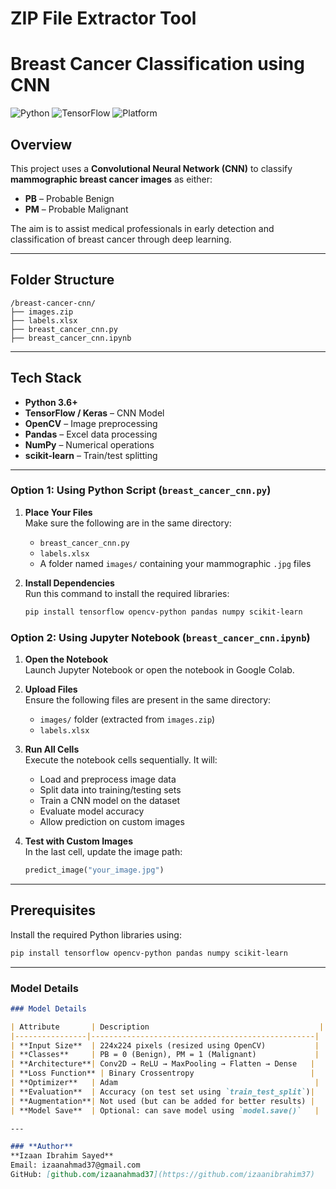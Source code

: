 # ZIP File Extractor Tool

# Breast Cancer Classification using CNN

![Python](https://img.shields.io/badge/Python-3.6+-blue?logo=python)
![TensorFlow](https://img.shields.io/badge/DeepLearning-TensorFlow-orange?logo=tensorflow)
![Platform](https://img.shields.io/badge/Platform-Windows%20%7C%20Linux%20%7C%20macOS-lightgrey)

## Overview

This project uses a **Convolutional Neural Network (CNN)** to classify **mammographic breast cancer images** as either:

- **PB** – Probable Benign  
- **PM** – Probable Malignant

The aim is to assist medical professionals in early detection and classification of breast cancer through deep learning.

---

## Folder Structure
```
/breast-cancer-cnn/
├── images.zip
├── labels.xlsx
├── breast_cancer_cnn.py
├── breast_cancer_cnn.ipynb
```

---

## Tech Stack

- **Python 3.6+**
- **TensorFlow / Keras** – CNN Model
- **OpenCV** – Image preprocessing
- **Pandas** – Excel data processing
- **NumPy** – Numerical operations
- **scikit-learn** – Train/test splitting

---

###  Option 1: Using Python Script (`breast_cancer_cnn.py`)

1. **Place Your Files**  
   Make sure the following are in the same directory:
   - `breast_cancer_cnn.py`
   - `labels.xlsx`
   - A folder named `images/` containing your mammographic `.jpg` files

2. **Install Dependencies**  
   Run this command to install the required libraries:
   ```bash
   pip install tensorflow opencv-python pandas numpy scikit-learn

### Option 2: Using Jupyter Notebook (`breast_cancer_cnn.ipynb`)

1. **Open the Notebook**  
   Launch Jupyter Notebook or open the notebook in Google Colab.

2. **Upload Files**  
   Ensure the following files are present in the same directory:
   - `images/` folder (extracted from `images.zip`)
   - `labels.xlsx`

3. **Run All Cells**  
   Execute the notebook cells sequentially. It will:
   - Load and preprocess image data
   - Split data into training/testing sets
   - Train a CNN model on the dataset
   - Evaluate model accuracy
   - Allow prediction on custom images

4. **Test with Custom Images**  
   In the last cell, update the image path:
   ```python
   predict_image("your_image.jpg")


---

## Prerequisites

Install the required Python libraries using:

```bash
pip install tensorflow opencv-python pandas numpy scikit-learn
```


---

### Model Details

```markdown
### Model Details

| Attribute       | Description                                      |
|----------------|--------------------------------------------------|
| **Input Size**  | 224x224 pixels (resized using OpenCV)           |
| **Classes**     | PB = 0 (Benign), PM = 1 (Malignant)             |
| **Architecture**| Conv2D → ReLU → MaxPooling → Flatten → Dense   |
| **Loss Function** | Binary Crossentropy                          |
| **Optimizer**   | Adam                                            |
| **Evaluation**  | Accuracy (on test set using `train_test_split`)|
| **Augmentation**| Not used (but can be added for better results) |
| **Model Save**  | Optional: can save model using `model.save()`   |

---

### **Author**  
**Izaan Ibrahim Sayed**  
Email: izaanahmad37@gmail.com  
GitHub: [github.com/izaanahmad37](https://github.com/izaanibrahim37) 


